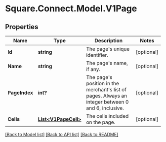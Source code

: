 # Square.Connect.Model.V1Page
## Properties

Name | Type | Description | Notes
------------ | ------------- | ------------- | -------------
**Id** | **string** | The page&#39;s unique identifier. | [optional] 
**Name** | **string** | The page&#39;s name, if any. | [optional] 
**PageIndex** | **int?** | The page&#39;s position in the merchant&#39;s list of pages. Always an integer between 0 and 6, inclusive. | [optional] 
**Cells** | [**List&lt;V1PageCell&gt;**](V1PageCell.md) | The cells included on the page. | [optional] 



[[Back to Model list]](../README.md#documentation-for-models) [[Back to API list]](../README.md#documentation-for-api-endpoints) [[Back to README]](../README.md)

